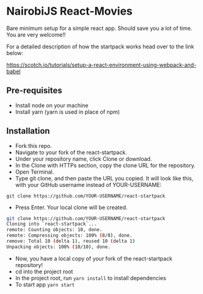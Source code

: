 # NairobiJS React-Movies
Bare minimum setup for a simple react app. Should save you a lot of time. You are very welcome!!

For a detailed description of how the startpack works head over to the link below:

https://scotch.io/tutorials/setup-a-react-environment-using-webpack-and-babel

## Pre-requisites

* Install node on your machine
* Install yarn (yarn is used in place of npm)

## Installation

* Fork this repo.
* Navigate to your fork of the react-startpack.
* Under your repository name, click Clone or download.
* In the Clone with HTTPs section, copy the clone URL for the repository.
* Open Terminal.
* Type git clone, and then paste the URL you copied. It will look like this, with your GitHub username instead of YOUR-USERNAME:
```{bash}
git clone https://github.com/YOUR-USERNAME/react-startpack
```
* Press Enter. Your local clone will be created.
```bash
git clone https://github.com/YOUR-USERNAME/react-startpack
Cloning into `react-startpack`...
remote: Counting objects: 10, done.
remote: Compressing objects: 100% (8/8), done.
remove: Total 10 (delta 1), reused 10 (delta 1)
Unpacking objects: 100% (10/10), done.
```
* Now, you have a local copy of your fork of the react-startpack repository!
* cd into the project root
* In the project root, run `yarn install` to install dependencies
* To start app `yarn start`

